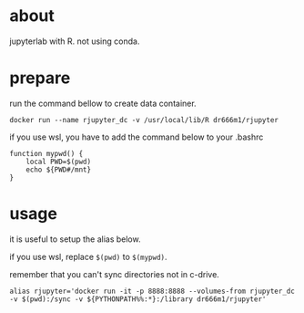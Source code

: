 # about
jupyterlab with R. not using conda.

# prepare
run the command bellow to create data container.
```
docker run --name rjupyter_dc -v /usr/local/lib/R dr666m1/rjupyter
```

if you use wsl, you have to add the command below to your .bashrc
```
function mypwd() {
    local PWD=$(pwd)
    echo ${PWD#/mnt}
}
```

# usage
it is useful to setup the alias below.

if you use wsl, replace `$(pwd)` to `$(mypwd)`.

remember that you can't sync directories not in c-drive.

```
alias rjupyter='docker run -it -p 8888:8888 --volumes-from rjupyter_dc -v $(pwd):/sync -v ${PYTHONPATH%%:*}:/library dr666m1/rjupyter'
```

